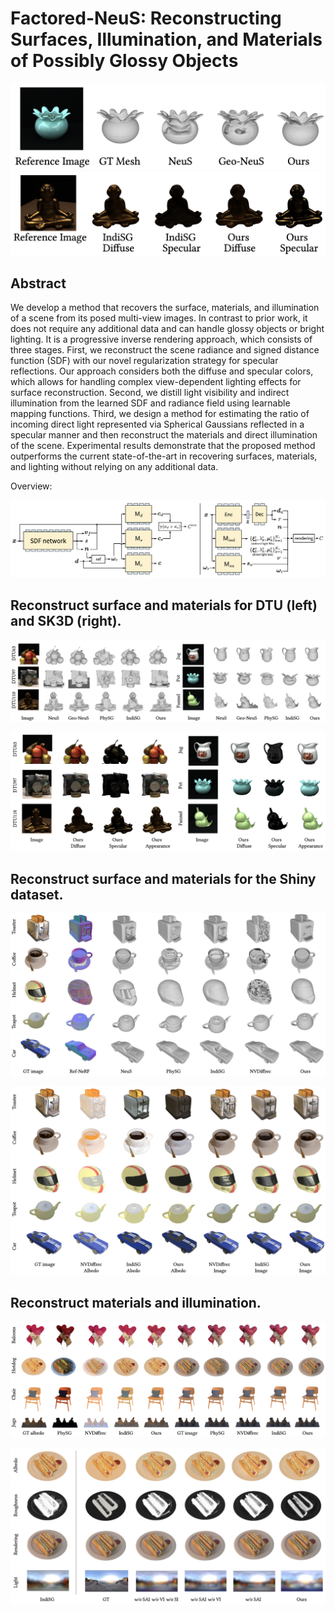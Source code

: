 # Factored-NeuS: Reconstructing Surfaces, Illumination, and Materials of Possibly Glossy Objects

<p align="center">
  <img src="imgs/moti_1.png" alt="demo">
  <img src="imgs/moti_2.png" alt="demo">
</p>


## Abstract
We develop a method that recovers the surface, materials, and illumination of a scene from its posed multi-view images. In contrast to prior work, it does not require any additional data and can handle glossy objects or bright lighting. It is a progressive inverse rendering approach, which consists of three stages. First, we reconstruct the scene radiance and signed distance function (SDF) with our novel regularization strategy for specular reflections. Our approach considers both the diffuse and specular colors, which allows for handling complex view-dependent lighting effects for surface reconstruction. Second, we distill light visibility and indirect illumination from the learned SDF and radiance field using learnable mapping functions. Third, we design a method for estimating the ratio of incoming direct light represented via Spherical Gaussians reflected in a specular manner and then reconstruct the materials and direct illumination of the scene. Experimental results demonstrate that the proposed method outperforms the current state-of-the-art in recovering surfaces, materials, and lighting without relying on any additional data.

Overview:
<p align="center">
  <img src="imgs/overview.png" alt="demo">
</p>

## Reconstruct surface and materials for DTU (left) and SK3D (right).
<p align="center">
  <img src="imgs/dtu_sk3d_mesh.png" alt="demo">
</p>

<p align="center">
  <img src="imgs/dtu_sk3d_materials.png" alt="demo">
</p>

## Reconstruct surface and materials for the Shiny dataset.
<p align="center">
  <img src="imgs/shiny_mesh.png" alt="demo">
</p>

<p align="center">
  <img src="imgs/shiny_materials.png" alt="demo">
</p>

## Reconstruct materials and illumination.
<p align="center">
  <img src="imgs/syn_materials.png" alt="demo">
</p>

<p align="center">
  <img src="imgs/syn_ablation.png" alt="demo">
</p>

